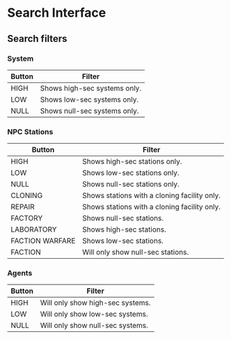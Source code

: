 # Search Interface
## Search filters
### System 
| Button | Filter |
|--|--|
| HIGH | Shows high-sec systems only. |
| LOW| Shows low-sec systems only. |
| NULL| Shows null-sec systems only. |

### NPC Stations
| Button | Filter |
|--|--|
| HIGH | Shows high-sec stations only. |
| LOW| Shows low-sec stations only. |
| NULL| Shows null-sec stations only. |
| CLONING| Shows stations with a cloning facility only. |
| REPAIR| Shows stations with a cloning facility only. |
| FACTORY| Shows null-sec stations. |
| LABORATORY| Shows high-sec stations. |
| FACTION WARFARE| Shows low-sec stations. |
| FACTION| Will only show null-sec stations. |

### Agents 
| Button | Filter |
|--|--|
| HIGH | Will only show high-sec systems. |
| LOW| Will only show low-sec systems. |
| NULL| Will only show null-sec systems. |
<!--stackedit_data:
eyJoaXN0b3J5IjpbLTEzNTcwOTYzMDQsODg4NTcyNDksLTg3Mj
A1MDI4XX0=
-->
